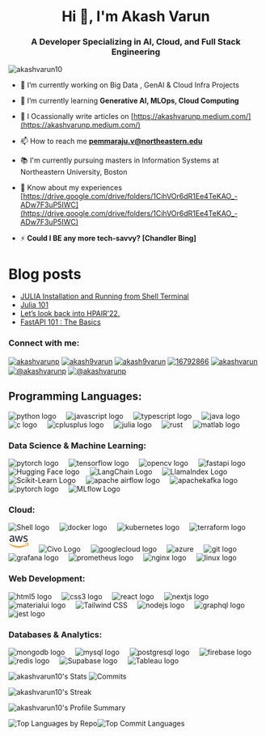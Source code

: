 <h1 align="center">Hi 👋, I'm Akash Varun</h1>
<h3 align="center">A Developer Specializing in AI, Cloud, and Full Stack Engineering</h3>
<p align="left"> <img src="https://komarev.com/ghpvc/?username=akashvarun10&label=Profile%20views&color=0e75b6&style=flat" alt="akashvarun10" /> </p>

- 🔭 I’m currently working on Big Data , GenAI & Cloud Infra Projects
- 🌱 I’m currently learning **Generative AI, MLOps, Cloud Computing**

- 📝 I Ocassionally write articles on [https://akashvarunp.medium.com/](https://akashvarunp.medium.com/)

- 📫 How to reach me **pemmaraju.v@northeastern.edu**
  
- 📚 I'm currently pursuing masters in Information Systems at Northeastern University, Boston
  
- 📄 Know about my experiences [https://drive.google.com/drive/folders/1CihVOr6dR1Ee4TeKAO_-ADw7F3uP5IWC](https://drive.google.com/drive/folders/1CihVOr6dR1Ee4TeKAO_-ADw7F3uP5IWC)

- ⚡ **Could I BE any more tech-savvy? [Chandler Bing]**

# Blog posts
<!-- BLOG-POST-LIST:START -->
- [JULIA Installation and Running from Shell Terminal](https://akashvarunp.medium.com/julia-installation-and-running-from-shell-terminal-44112cb42505?source=rss-a02fa8574f48------2)
- [Julia 101](https://akashvarunp.medium.com/julia-101-3e8bcc304f3a?source=rss-a02fa8574f48------2)
- [Let’s look back into HPAIR’22.](https://akashvarunp.medium.com/lets-look-back-into-hpair-22-42ff3523eec6?source=rss-a02fa8574f48------2)
- [FastAPI 101 : The Basics](https://akashvarunp.medium.com/fastapi-101-the-basics-8e7933172c38?source=rss-a02fa8574f48------2)
<!-- BLOG-POST-LIST:END -->


<h3 align="left">Connect with me:</h3>
<p align="left">
<a href="https://dev.to/akashvarunp" target="blank"><img align="center" src="https://raw.githubusercontent.com/rahuldkjain/github-profile-readme-generator/master/src/images/icons/Social/devto.svg" alt="akashvarunp" height="30" width="40" /></a>
<a href="https://twitter.com/akash9varun" target="blank"><img align="center" src="https://raw.githubusercontent.com/rahuldkjain/github-profile-readme-generator/master/src/images/icons/Social/twitter.svg" alt="akash9varun" height="30" width="40" /></a>
<a href="https://linkedin.com/in/akash9varun" target="blank"><img align="center" src="https://raw.githubusercontent.com/rahuldkjain/github-profile-readme-generator/master/src/images/icons/Social/linked-in-alt.svg" alt="akash9varun" height="30" width="40" /></a>
<a href="https://stackoverflow.com/users/16792866" target="blank"><img align="center" src="https://raw.githubusercontent.com/rahuldkjain/github-profile-readme-generator/master/src/images/icons/Social/stack-overflow.svg" alt="16792866" height="30" width="40" /></a>
<a href="https://kaggle.com/akashvarun" target="blank"><img align="center" src="https://raw.githubusercontent.com/rahuldkjain/github-profile-readme-generator/master/src/images/icons/Social/kaggle.svg" alt="akashvarun" height="30" width="40" /></a>
<a href="https://hashnode.com/@akashvarunp" target="blank"><img align="center" src="https://raw.githubusercontent.com/rahuldkjain/github-profile-readme-generator/master/src/images/icons/Social/hashnode.svg" alt="@akashvarunp" height="30" width="40" /></a>
<a href="https://medium.com/@akashvarunp" target="blank"><img align="center" src="https://raw.githubusercontent.com/rahuldkjain/github-profile-readme-generator/master/src/images/icons/Social/medium.svg" alt="@akashvarunp" height="30" width="40" /></a>
</p>

## Programming Languages:
<div align="left">
  <img src="https://cdn.jsdelivr.net/gh/devicons/devicon/icons/python/python-original.svg" height="40" alt="python logo"  />
  <img width="12" />
    <img src="https://cdn.jsdelivr.net/gh/devicons/devicon/icons/javascript/javascript-original.svg" height="40" alt="javascript logo"  />
  <img width="12" />
  <img src="https://cdn.jsdelivr.net/gh/devicons/devicon/icons/typescript/typescript-original.svg" height="40" alt="typescript logo"  />
  <img width="12" />
  <img src="https://cdn.jsdelivr.net/gh/devicons/devicon/icons/java/java-original.svg" height="40" alt="java logo"  />
  <img width="12" />
    <img src="https://cdn.jsdelivr.net/gh/devicons/devicon/icons/c/c-original.svg" height="40" alt="c logo"  />
  <img width="12" />
  <img src="https://cdn.jsdelivr.net/gh/devicons/devicon/icons/cplusplus/cplusplus-original.svg" height="40" alt="cplusplus logo"  />
  <img width="12" />
  <img src="https://cdn.jsdelivr.net/gh/devicons/devicon/icons/julia/julia-original.svg" height="40" alt="julia logo"  />
  <img width="12" />
  <img src="https://upload.wikimedia.org/wikipedia/commons/thumb/d/d5/Rust_programming_language_black_logo.svg/2048px-Rust_programming_language_black_logo.svg.png" alt="rust" height="40"/>
  <img width="12" />
  <img src="https://cdn.jsdelivr.net/gh/devicons/devicon/icons/matlab/matlab-original.svg" height="40" alt="matlab logo"  />
  <img width="12" />
</div>



### Data Science & Machine Learning:

 <div align="left">
  <img src="https://cdn.jsdelivr.net/gh/devicons/devicon/icons/pytorch/pytorch-original.svg" height="40" alt="pytorch logo"  />
  <img width="12" />
  <img src="https://cdn.jsdelivr.net/gh/devicons/devicon/icons/tensorflow/tensorflow-original.svg" height="40" alt="tensorflow logo"  />
  <img width="12" />
  <img src="https://cdn.jsdelivr.net/gh/devicons/devicon/icons/opencv/opencv-original.svg" height="40" alt="opencv logo"  />
  <img width="12" />
  <img src="https://cdn.jsdelivr.net/gh/devicons/devicon/icons/fastapi/fastapi-original.svg" height="40" alt="fastapi logo"  />
  <img width="12" />
  <img src="https://huggingface.co/front/assets/huggingface_logo-noborder.svg" height="40" alt="Hugging Face logo" />
  <img width="12" />
  <img src="https://media.licdn.com/dms/image/D4D12AQF8MwWNbgUZ_g/article-cover_image-shrink_600_2000/0/1697534805076?e=2147483647&v=beta&t=ToW6rr71SXqo3qWJbAxPsBYEeg-uMsXwFJZLIfGI50M" height="40" alt="LangChain Logo" />
  <img width="12" />
  <img src="https://miro.medium.com/v2/resize:fit:400/1*XRIQnYLa1oXQgCjkRZcG2Q.jpeg" height="40" alt="LlamaIndex Logo" />
  <img src="https://upload.wikimedia.org/wikipedia/commons/0/05/Scikit_learn_logo_small.svg" height="40" alt="Scikit-Learn Logo" />
  <img width="12" />
  <img src ="https://www.onworks.net/imagescropped/apacheairflowicon.png_3.webp" height="35" alt="apache airflow logo">
  <img width="12" />
  <img src="https://encrypted-tbn0.gstatic.com/images?q=tbn:ANd9GcS-sZOLcWtc4bHoDBS5VjsA3oZMmTg34IGtbRcL1CCZ0qOO5FWlFK5Q9NR0qJost8e49PE&usqp=CAU" height="40" alt="apachekafka logo"  />
  <img width="12" />
  <img src="https://encrypted-tbn0.gstatic.com/images?q=tbn:ANd9GcQx5RAoNZ0x7nJj-4QKRdvq_cL1Veq5zBAQww&s" height="40" alt="pytorch logo"  />
  <img width="12" />
  <img src="https://mlflow.org/docs/latest/_static/MLflow-logo-final-black.png" height="20" alt="MLflow Logo" />
  <img width="12" />
</div>



### Cloud:
<div align="left">
  <img src="https://bashlogo.com/img/symbol/png/monochrome_dark.png" height="40" alt="Shell logo">
  <img width="12" />
  <img src="https://cdn.jsdelivr.net/gh/devicons/devicon/icons/docker/docker-original.svg" height="40" alt="docker logo"  />
  <img width="12" />
  <img src="https://cdn.jsdelivr.net/gh/devicons/devicon/icons/kubernetes/kubernetes-plain.svg" height="40" alt="kubernetes logo"  />
  <img width="12" />
  <img src="https://cdn.jsdelivr.net/gh/devicons/devicon/icons/terraform/terraform-original.svg" height="40" alt="terraform logo"  />
  <img width="12" />
  <img src="https://raw.githubusercontent.com/devicons/devicon/master/icons/amazonwebservices/amazonwebservices-original-wordmark.svg" alt="aws" height="40"/>
  <img width="12" />
  <img src="https://avatars.githubusercontent.com/u/13436998?s=280&v=4" height="40" alt="Civo Logo">
  <img width="12" />
  <img src="https://cdn.jsdelivr.net/gh/devicons/devicon/icons/googlecloud/googlecloud-original.svg" height="40" alt="googlecloud logo"  />
  <img width="12" />
  <img src="https://www.vectorlogo.zone/logos/microsoft_azure/microsoft_azure-icon.svg" alt="azure" height="40"/>
  <img width="12" />
  <img src="https://cdn.jsdelivr.net/gh/devicons/devicon/icons/git/git-original.svg" height="40" alt="git logo"  />
  <img width="12" />
  <img src="https://cdn.jsdelivr.net/gh/devicons/devicon/icons/grafana/grafana-original.svg" height="40" alt="grafana logo"  />
  <img width="12" />
  <img src="https://cdn.jsdelivr.net/gh/devicons/devicon/icons/prometheus/prometheus-original.svg" height="40" alt="prometheus logo"  />
  <img width="12" />
  <img src="https://cdn.jsdelivr.net/gh/devicons/devicon/icons/nginx/nginx-original.svg" height="40" alt="nginx logo"  />
  <img width="12" />
  <img src="https://cdn.jsdelivr.net/gh/devicons/devicon/icons/linux/linux-original.svg" height="40" alt="linux logo"  />
  <img width="12" />
</div>

### Web Development:
<div align="left">
  <img src="https://cdn.jsdelivr.net/gh/devicons/devicon/icons/html5/html5-original.svg" height="40" alt="html5 logo"  />
  <img width="12" />
  <img src="https://cdn.jsdelivr.net/gh/devicons/devicon/icons/css3/css3-original.svg" height="40" alt="css3 logo"  />
  <img width="12" />
  <img src="https://cdn.jsdelivr.net/gh/devicons/devicon/icons/react/react-original.svg" height="40" alt="react logo"  />
  <img width="12" />
  <img src="https://cdn.jsdelivr.net/gh/devicons/devicon/icons/nextjs/nextjs-original.svg" height="40" alt="nextjs logo"  />
  <img width="12" />
  <img src="https://cdn.jsdelivr.net/gh/devicons/devicon/icons/materialui/materialui-original.svg" height="40" alt="materialui logo"  />
  <img width="12" />
  <img src="https://profilinator.rishav.dev/skills-assets/tailwindcss.svg" alt="Tailwind CSS" height="50" />
  <img width="12" />
  <img src="https://cdn.jsdelivr.net/gh/devicons/devicon/icons/nodejs/nodejs-original.svg" height="40" alt="nodejs logo"  />
  <img width="12" />
  <img src="https://cdn.jsdelivr.net/gh/devicons/devicon/icons/graphql/graphql-plain.svg" height="40" alt="graphql logo"  />
  <img width="12" />
  <img src="https://cdn.jsdelivr.net/gh/devicons/devicon/icons/jest/jest-plain.svg" height="40" alt="jest logo"  />
  <img width="12" />
</div>

### Databases & Analytics:
<div align="left">
  <img src="https://cdn.jsdelivr.net/gh/devicons/devicon/icons/mongodb/mongodb-original.svg" height="40" alt="mongodb logo"  />
  <img width="12" />
  <img src="https://cdn.jsdelivr.net/gh/devicons/devicon/icons/mysql/mysql-original.svg" height="40" alt="mysql logo"  />
  <img width="12" />
  <img src="https://cdn.jsdelivr.net/gh/devicons/devicon/icons/postgresql/postgresql-original.svg" height="40" alt="postgresql logo"  />
  <img width="12" />
  <img src="https://cdn.jsdelivr.net/gh/devicons/devicon/icons/firebase/firebase-plain.svg" height="40" alt="firebase logo"  />
  <img width="12" />
  <img src="https://cdn.jsdelivr.net/gh/devicons/devicon/icons/redis/redis-original.svg" height="40" alt="redis logo"  />
  <img width="12" />
  <img src="https://yt3.googleusercontent.com/NuBWxGpdF0YzNSr7x_Tc8EEFXbQoHc0Xf9rU_ehxFPRikw8YPN886HltWeMDihKU8v5SeKFI3B4=s900-c-k-c0x00ffffff-no-rj" height="50" alt="Supabase logo">
  <img width="12" />
  <img src="https://profilinator.rishav.dev/skills-assets/tableau.svg" height="40" alt="Tableau logo"  />
  <img width="12" />
</div>

![akashvarun10's Stats](http://github-profile-summary-cards.vercel.app/api/cards/stats?username=akashvarun10&theme=gotham)
![Commits](http://github-profile-summary-cards.vercel.app/api/cards/productive-time?username=akashvarun10&theme=gotham&utcOffset=8)

![akashvarun10's Streak](https://github-readme-streak-stats.herokuapp.com/?user=akashvarun10&theme=gotham&hide_border=true)


![akashvarun10's Profile Summary](http://github-profile-summary-cards.vercel.app/api/cards/profile-details?username=akashvarun10&theme=gotham)

![Top Languages by Repo](http://github-profile-summary-cards.vercel.app/api/cards/repos-per-language?username=akashvarun10&theme=gotham)![Top Commit Languages](http://github-profile-summary-cards.vercel.app/api/cards/most-commit-language?username=akashvarun10&theme=gotham)
